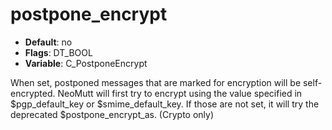 # postpone_encrypt

- **Default**: no
- **Flags**: DT_BOOL
- **Variable**: C_PostponeEncrypt

When set, postponed messages that are marked for encryption will be
self-encrypted.  NeoMutt will first try to encrypt using the value specified
in $pgp_default_key or $smime_default_key.  If those are not
set, it will try the deprecated $postpone_encrypt_as.
(Crypto only)
